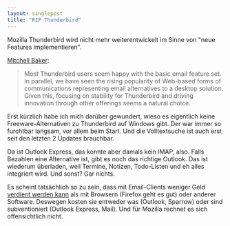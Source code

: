 ```yaml
---
layout: singlepost
title: "RIP Thunderbird"
---
```


Mozilla Thunderbird wird nicht mehr weiterentwickelt im Sinne von "neue Features implementieren".

[Mitchell Baker](http://blog.lizardwrangler.com/2012/07/06/thunderbird-stability-and-community-innovation/):
> Most Thunderbird users seem happy with the basic email feature set.  In parallel, we have seen the rising popularity of Web-based forms of communications representing email alternatives to a desktop solution.  Given this, focusing on stability for Thunderbird and driving innovation through other offerings seems a natural choice.

Erst kürzlich habe ich mich darüber gewundert, wieso es eigentlich keine Freeware-Alternativen zu Thunderbird auf Windows gibt. Der war immer so furchtbar langsam, vor allem beim Start. Und die Volltextsuche ist auch erst seit den letzten 2 Updates brauchbar.

Da ist Outlook Express, das konnte aber damals kein IMAP, also. Falls Bezahlen eine Alternative ist, gibt es noch das richtige Outlook. Das ist wiederum überladen, weil Termine, Notizen, Todo-Listen und eh alles integriert wird. Und sonst? Gar nichts.

Es scheint tatsächlich so zu sein, dass mit Email-Clients weniger Geld [verdient werden kann](http://www.marco.org/2012/07/07/bye-thunderbird) als mit Browsern (Firefox geht es gut) oder anderer Software. Deswegen kosten sie entweder was (Outlook, Sparrow) oder sind subventioniert (Outlook Express, Mail). Und für Mozilla rechnet es sich offensichtlich nicht.